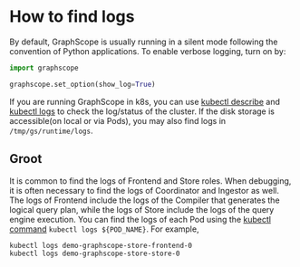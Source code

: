 # How to find logs

By default, GraphScope is usually running in a silent mode following the convention of Python applications. To enable verbose logging, turn on by:

```python
import graphscope

graphscope.set_option(show_log=True)
```

If you are running GraphScope in k8s, you can use [kubectl describe](https://kubernetes.io/docs/reference/generated/kubectl/kubectl-commands#describe) and [kubectl logs](https://kubernetes.io/docs/reference/generated/kubectl/kubectl-commands#logs) to check the log/status of the cluster. If the disk storage is accessible(on local or via Pods), you may also find logs in `/tmp/gs/runtime/logs`.

## Groot

It is common to find the logs of Frontend and Store roles. When debugging, it is often necessary to find the logs of Coordinator and Ingestor as well. The logs of Frontend include the logs of the Compiler that generates the logical query plan, while the logs of Store include the logs of the query engine execution. You can find the logs of each Pod using the [kubectl command](https://kubernetes.io/docs/reference/generated/kubectl/kubectl-commands) `kubectl logs ${POD_NAME}`. For example,

```bash
kubectl logs demo-graphscope-store-frontend-0
kubectl logs demo-graphscope-store-store-0
```
